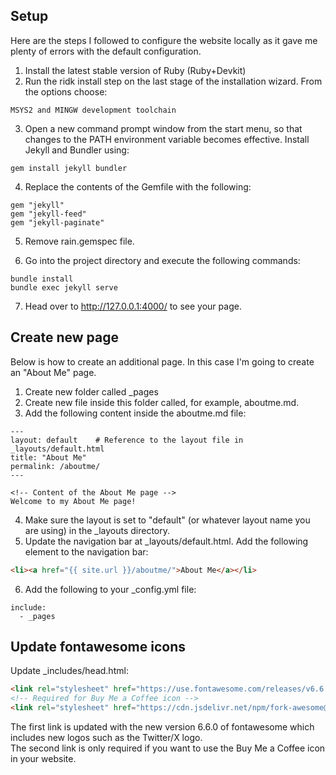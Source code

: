 ## Setup
Here are the steps I followed to configure the website locally as it gave me plenty of errors with the default configuration.
1. Install the latest stable version of Ruby (Ruby+Devkit)
2. Run the ridk install step on the last stage of the installation wizard. From the options choose:
```
MSYS2 and MINGW development toolchain
```
3. Open a new command prompt window from the start menu, so that changes to the PATH environment variable becomes effective. Install Jekyll and Bundler using:
```
gem install jekyll bundler
```
4. Replace the contents of the Gemfile with the following:
```
gem "jekyll"
gem "jekyll-feed"
gem "jekyll-paginate"
```

5. Remove rain.gemspec file.

6. Go into the project directory and execute the following commands:
```
bundle install
bundle exec jekyll serve
```
7. Head over to http://127.0.0.1:4000/ to see your page.

## Create new page
Below is how to create an additional page. In this case I'm going to create an "About Me" page.
1. Create new folder called _pages
2. Create new file inside this folder called, for example, aboutme.md.
3. Add the following content inside the aboutme.md file:
```
---
layout: default    # Reference to the layout file in _layouts/default.html
title: "About Me"
permalink: /aboutme/
---

<!-- Content of the About Me page -->
Welcome to my About Me page!
```
4. Make sure the layout is set to "default" (or whatever layout name you are using) in the _layouts directory.
5. Update the navigation bar at _layouts/default.html. Add the following element to the navigation bar:
```html
<li><a href="{{ site.url }}/aboutme/">About Me</a></li>
```
6. Add the following to your _config.yml file:
```
include:
  - _pages
```

## Update fontawesome icons
Update _includes/head.html:
```html
<link rel="stylesheet" href="https://use.fontawesome.com/releases/v6.6.0/css/all.css" crossorigin="anonymous">
<!-- Required for Buy Me a Coffee icon -->
<link rel="stylesheet" href="https://cdn.jsdelivr.net/npm/fork-awesome@1.2.0/css/fork-awesome.min.css" integrity="sha256-XoaMnoYC5TH6/+ihMEnospgm0J1PM/nioxbOUdnM8HY=" crossorigin="anonymous">
```
The first link is updated with the new version 6.6.0 of fontawesome which includes new logos such as the Twitter/X logo.  
The second link is only required if you want to use the Buy Me a Coffee icon in your website.

